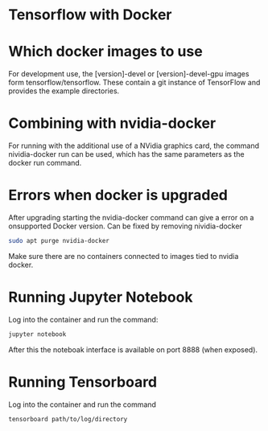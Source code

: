 Tensorflow with Docker
======================

# Which docker images to use

For development use, the [version]-devel or [version]-devel-gpu images
form tensorflow/tensorflow. These contain a git instance of TensorFlow
and provides the example directories.

# Combining with nvidia-docker

For running with the additional use of a NVidia graphics card, the command
nividia-docker run can be used, which has the same parameters as the
docker run command.

# Errors when docker is upgraded

After upgrading starting the nvidia-docker command can give a error on a
onsupported Docker version. Can be fixed by removing nividia-docker

```bash
sudo apt purge nvidia-docker
```

Make sure there are no containers connected to images tied to nvidia docker.

# Running Jupyter Notebook

Log into the container and run the command:

```bash
jupyter notebook
```

After this the noteboak interface is available on port 8888 (when exposed).

# Running Tensorboard

Log into the container and run the command

```bash
tensorboard path/to/log/directory
```

